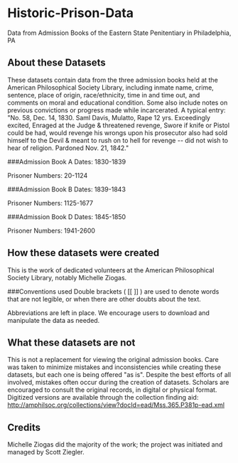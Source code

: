 # Historic-Prison-Data
Data from Admission Books of the Eastern State Penitentiary in Philadelphia, PA

## About these Datasets
These datasets contain data from the three admission books held at the American Philosophical Society Library,  including inmate name, crime, sentence, place of origin, race/ethnicity, time in and time out, and comments on moral and educational condition. Some also include notes on previous convictions or progress made while incarcerated. A typical entry: "No. 58, Dec. 14, 1830. Saml Davis, Mulatto, Rape 12 yrs. Exceedingly excited, Enraged at the Judge & threatened revenge, Swore if knife or Pistol could be had, would revenge his wrongs upon his prosecutor also had sold himself to the Devil & meant to rush on to hell for revenge -- did not wish to hear of religion. Pardoned Nov. 21, 1842."

###Admission Book A
Dates: 1830-1839

Prisoner Numbers: 20-1124

###Admission Book B
Dates: 1839-1843

Prisoner Numbers: 1125-1677

###Admission Book D
Dates: 1845-1850

Prisoner Numbers: 1941-2600

## How these datasets were created 
This is the work of dedicated volunteers at the American Philosophical Society Library, notably Michelle Ziogas. 

###Conventions used
Double brackets ( [[ ]] ) are used to denote words that are not legible, or when there are other doubts about the text. 

Abbreviations are left in place. We encourage users to download and manipulate the data as needed.  

## What these datasets are not
This is not a replacement for viewing the original admission books. Care was taken to minimize mistakes and inconsistencies while creating these datasets, but each one is being offered "as is". Despite the best efforts of all involved, mistakes often occur during the creation of datasets. Scholars are encouraged to consult the original records, in digital or physical format. Digitized versions are available through the collection finding aid: http://amphilsoc.org/collections/view?docId=ead/Mss.365.P381p-ead.xml

## Credits
Michelle Ziogas did the majority of the work; the project was initiated and managed by Scott Ziegler. 
